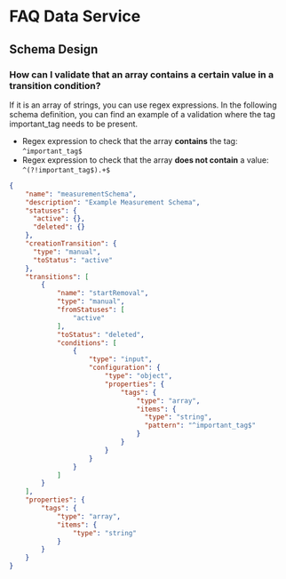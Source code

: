 # FAQ Data Service



## Schema Design



### How can I validate that an array contains a certain value in a transition condition?

If it is an array of strings, you can use regex expressions. In the following schema definition, you can find an example of a validation where the tag important\_tag needs to be present.

* Regex expression to check that the array **contains** the tag: `^important_tag$`
* Regex expression to check that the array **does not contain** a value: `^(?!important_tag$).+$`

```json
{
    "name": "measurementSchema",
    "description": "Example Measurement Schema",
    "statuses": {
      "active": {}, 
      "deleted": {}
    },
    "creationTransition": {
      "type": "manual",
      "toStatus": "active"
    },
    "transitions": [
        {
            "name": "startRemoval",
            "type": "manual",
            "fromStatuses": [
                "active"
            ],
            "toStatus": "deleted",
            "conditions": [
                {
                    "type": "input",
                    "configuration": {
                        "type": "object",
                        "properties": {
                            "tags": {
                                "type": "array",
                                "items": {
                                  "type": "string",
                                  "pattern": "^important_tag$"
                                }
                            }
                        }
                    }
                }
            ]
        }
    ],
    "properties": {
        "tags": {
            "type": "array",
            "items": {
                "type": "string"
            }
        }
    }
}
```

